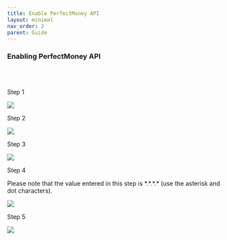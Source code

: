 ```yaml
---
title: Enable PerfectMoney API
layout: minimal
nav_order: 2
parent: Guide
---
```

<head>
    <meta charset="utf-8">
    <link rel="stylesheet" href="https://b3h1z.github.io/HidyBot-Docs/assets/css/en-style.css">
</head>
<div>
<h3>Enabling PerfectMoney API</h3>
<br>
<br>
<p>Step 1</p>
<img src="https://b3h1z.github.io/HidyBot-Docs/assets/images/guide/perfectmoney_enable_api/PM-API-1.jpg" class="centered">
<br>
<p>Step 2</p>
<img src="https://b3h1z.github.io/HidyBot-Docs/assets/images/guide/perfectmoney_enable_api/PM-API-2.jpg" class="centered">
<br>
<p>Step 3</p>
<img src="https://b3h1z.github.io/HidyBot-Docs/assets/images/guide/perfectmoney_enable_api/PM-API-3.jpg" class="centered">
<br>
<p>Step 4</p>
<p>Please note that the value entered in this step is *.*.*.* (use the asterisk and dot characters).</p>
<img src="https://b3h1z.github.io/HidyBot-Docs/assets/images/guide/perfectmoney_enable_api/PM-API-4.png" class="centered">
<br>
<p>Step 5</p>
<img src="https://b3h1z.github.io/HidyBot-Docs/assets/images/guide/perfectmoney_enable_api/PM-API-5.png" class="centered">
</div>